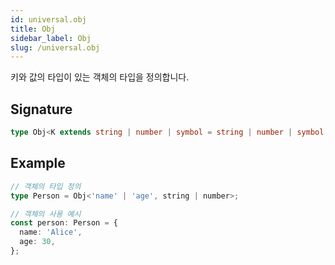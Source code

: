 ```yaml
---
id: universal.obj
title: Obj
sidebar_label: Obj
slug: /universal.obj
---
```






키와 값의 타입이 있는 객체의 타입을 정의합니다.

## Signature

```typescript
type Obj<K extends string | number | symbol = string | number | symbol, V = unknown> = Record<K, V>;
```

## Example


```typescript
// 객체의 타입 정의
type Person = Obj<'name' | 'age', string | number>;

// 객체의 사용 예시
const person: Person = {
  name: 'Alice',
  age: 30,
};
```


